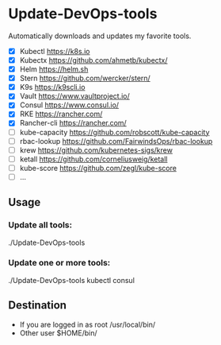 # Update-DevOps-tools
Automatically downloads and updates my favorite tools.

- [x] Kubectl https://k8s.io
- [x] Kubectx https://github.com/ahmetb/kubectx/
- [x] Helm https://helm.sh
- [x] Stern https://github.com/wercker/stern/
- [x] K9s https://k9scli.io
- [x] Vault https://www.vaultproject.io/
- [x] Consul https://www.consul.io/
- [x] RKE https://rancher.com/
- [x] Rancher-cli https://rancher.com/
- [ ] kube-capacity https://github.com/robscott/kube-capacity 
- [ ] rbac-lookup https://github.com/FairwindsOps/rbac-lookup
- [ ] krew https://github.com/kubernetes-sigs/krew
- [ ] ketall https://github.com/corneliusweig/ketall
- [ ] kube-score https://github.com/zegl/kube-score
- [ ] ...

## Usage

### Update all tools:

./Update-DevOps-tools

### Update one or more tools:

./Update-DevOps-tools kubectl consul

## Destination

* If you are logged in as root /usr/local/bin/
* Other user $HOME/bin/
